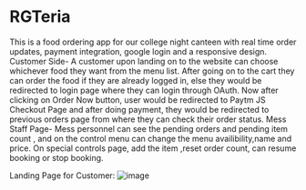 # RGTeria
This is a  food ordering app for our college night canteen with real time order updates, payment integration, google login and a responsive design. 
Customer Side- A customer upon landing on to the website can choose whichever food they want  from the menu list. After going on to the cart they can order the food if they are already logged in, else they would be redirected to login page where they can login through OAuth. Now after  clicking on Order Now button, user would be redirected to Paytm JS Checkout Page and after doing payment, they would be redirected to previous orders page from where they can check their order status.
Mess Staff Page- Mess personnel can see the pending orders and pending item count , and on the control menu can change the menu availibility,name and price. On special controls page, add the item ,reset order count, can resume booking or stop booking.

Landing Page for Customer:
![image](https://user-images.githubusercontent.com/98221867/210837812-0ad6d741-c1fb-43d8-840d-8cf9a93f38f2.png)

